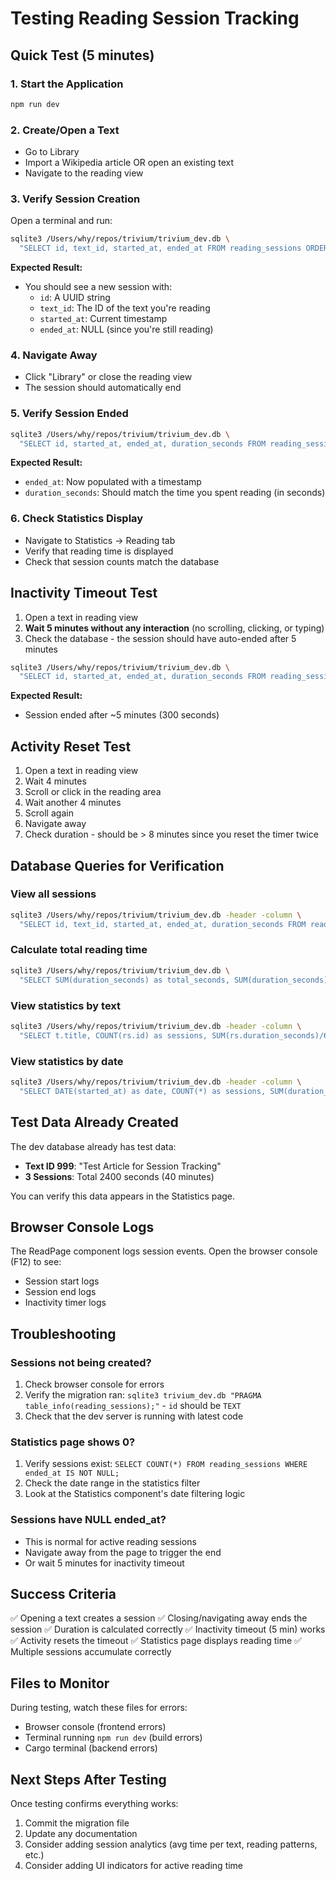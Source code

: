 # Testing Reading Session Tracking

## Quick Test (5 minutes)

### 1. Start the Application
```bash
npm run dev
```

### 2. Create/Open a Text
- Go to Library
- Import a Wikipedia article OR open an existing text
- Navigate to the reading view

### 3. Verify Session Creation
Open a terminal and run:
```bash
sqlite3 /Users/why/repos/trivium/trivium_dev.db \
  "SELECT id, text_id, started_at, ended_at FROM reading_sessions ORDER BY started_at DESC LIMIT 1;"
```

**Expected Result:**
- You should see a new session with:
  - `id`: A UUID string
  - `text_id`: The ID of the text you're reading
  - `started_at`: Current timestamp
  - `ended_at`: NULL (since you're still reading)

### 4. Navigate Away
- Click "Library" or close the reading view
- The session should automatically end

### 5. Verify Session Ended
```bash
sqlite3 /Users/why/repos/trivium/trivium_dev.db \
  "SELECT id, started_at, ended_at, duration_seconds FROM reading_sessions ORDER BY started_at DESC LIMIT 1;"
```

**Expected Result:**
- `ended_at`: Now populated with a timestamp
- `duration_seconds`: Should match the time you spent reading (in seconds)

### 6. Check Statistics Display
- Navigate to Statistics → Reading tab
- Verify that reading time is displayed
- Check that session counts match the database

## Inactivity Timeout Test

1. Open a text in reading view
2. **Wait 5 minutes without any interaction** (no scrolling, clicking, or typing)
3. Check the database - the session should have auto-ended after 5 minutes

```bash
sqlite3 /Users/why/repos/trivium/trivium_dev.db \
  "SELECT id, started_at, ended_at, duration_seconds FROM reading_sessions WHERE ended_at IS NOT NULL ORDER BY started_at DESC LIMIT 1;"
```

**Expected Result:**
- Session ended after ~5 minutes (300 seconds)

## Activity Reset Test

1. Open a text in reading view
2. Wait 4 minutes
3. Scroll or click in the reading area
4. Wait another 4 minutes
5. Scroll again
6. Navigate away
7. Check duration - should be > 8 minutes since you reset the timer twice

## Database Queries for Verification

### View all sessions
```bash
sqlite3 /Users/why/repos/trivium/trivium_dev.db -header -column \
  "SELECT id, text_id, started_at, ended_at, duration_seconds FROM reading_sessions ORDER BY started_at DESC LIMIT 10;"
```

### Calculate total reading time
```bash
sqlite3 /Users/why/repos/trivium/trivium_dev.db \
  "SELECT SUM(duration_seconds) as total_seconds, SUM(duration_seconds)/60.0 as total_minutes FROM reading_sessions WHERE ended_at IS NOT NULL;"
```

### View statistics by text
```bash
sqlite3 /Users/why/repos/trivium/trivium_dev.db -header -column \
  "SELECT t.title, COUNT(rs.id) as sessions, SUM(rs.duration_seconds)/60.0 as total_minutes FROM reading_sessions rs JOIN texts t ON rs.text_id = t.id WHERE rs.ended_at IS NOT NULL GROUP BY t.id ORDER BY total_minutes DESC;"
```

### View statistics by date
```bash
sqlite3 /Users/why/repos/trivium/trivium_dev.db -header -column \
  "SELECT DATE(started_at) as date, COUNT(*) as sessions, SUM(duration_seconds)/60.0 as total_minutes FROM reading_sessions WHERE ended_at IS NOT NULL GROUP BY DATE(started_at) ORDER BY date DESC;"
```

## Test Data Already Created

The dev database already has test data:
- **Text ID 999**: "Test Article for Session Tracking"
- **3 Sessions**: Total 2400 seconds (40 minutes)

You can verify this data appears in the Statistics page.

## Browser Console Logs

The ReadPage component logs session events. Open the browser console (F12) to see:
- Session start logs
- Session end logs
- Inactivity timer logs

## Troubleshooting

### Sessions not being created?
1. Check browser console for errors
2. Verify the migration ran: `sqlite3 trivium_dev.db "PRAGMA table_info(reading_sessions);"` - `id` should be `TEXT`
3. Check that the dev server is running with latest code

### Statistics page shows 0?
1. Verify sessions exist: `SELECT COUNT(*) FROM reading_sessions WHERE ended_at IS NOT NULL;`
2. Check the date range in the statistics filter
3. Look at the Statistics component's date filtering logic

### Sessions have NULL ended_at?
- This is normal for active reading sessions
- Navigate away from the page to trigger the end
- Or wait 5 minutes for inactivity timeout

## Success Criteria

✅ Opening a text creates a session
✅ Closing/navigating away ends the session
✅ Duration is calculated correctly
✅ Inactivity timeout (5 min) works
✅ Activity resets the timeout
✅ Statistics page displays reading time
✅ Multiple sessions accumulate correctly

## Files to Monitor

During testing, watch these files for errors:
- Browser console (frontend errors)
- Terminal running `npm run dev` (build errors)
- Cargo terminal (backend errors)

## Next Steps After Testing

Once testing confirms everything works:
1. Commit the migration file
2. Update any documentation
3. Consider adding session analytics (avg time per text, reading patterns, etc.)
4. Consider adding UI indicators for active reading time
